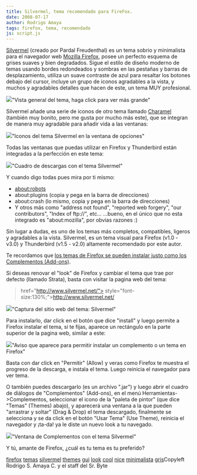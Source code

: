 ```yaml
---
title: Silvermel, tema recomendado para FireFox.
date: 2008-07-17
author: Rodrigo Amaya
tags: firefox, tema, recomendado
js: script.js
---
```


[Silvermel](http://www.silvermel.net/) (creado por
      Pardal Freudenthal) es un tema sobrio y minimalista para el navegador web [Mozilla Firefox](http://srbyte.blogspot.com/2008/07/el-guiness-record-de-firefox-3.html), posee un perfecto esquema de grises suaves y bien degradados. Sigue el
      estilo de diseño moderno de temas usando bordes redondeados y sombras en las pestañas y barras
      de desplazamiento, utiliza un suave contraste de azul para resaltar los botones debajo del
      cursor, incluye un grupo de iconos agradables a la vista, y muchos y agradables detalles que
      hacen de este, un tema MUY profesional.

[![](http://bp2.blogger.com/_ayvorITawE4/SIAT8yO1vkI/AAAAAAAAA6M/Y_cPOtQHGqY/s400/silver-lookgeneral.jpg)](http://bp2.blogger.com/_ayvorITawE4/SIAT8yO1vkI/AAAAAAAAA6M/Y_cPOtQHGqY/s1600-h/silver-lookgeneral.jpg)"Vista general del tema,
      haga click para ver más grande"

Silvermel añade una serie de iconos de
      otro tema llamado [Charamel](http://members.shaw.ca/lucx/) (también muy
      bonito, pero me gusta por mucho más este), que se integran de manera muy agradable para añadir
      vida a las ventanas:

[![](http://bp2.blogger.com/_ayvorITawE4/SIAOJyYxAOI/AAAAAAAAA50/PdnVmSVhyYM/s400/silver-opciones.jpg)](http://bp2.blogger.com/_ayvorITawE4/SIAOJyYxAOI/AAAAAAAAA50/PdnVmSVhyYM/s1600-h/silver-opciones.jpg)"Iconos del tema Silvermel
      en la ventana de opciones"

Todas
      las ventanas que puedas utilizar en Firefox y Thunderbird están integradas a la perfección en
      este tema:

[![](http://bp1.blogger.com/_ayvorITawE4/SIAOI7ZQZfI/AAAAAAAAA5c/n6VTUqKU9qs/s400/silver-descargas.jpg)](http://bp1.blogger.com/_ayvorITawE4/SIAOI7ZQZfI/AAAAAAAAA5c/n6VTUqKU9qs/s1600-h/silver-descargas.jpg)"Cuadro de descargas con el
      tema Silvermel"

Y cuando digo todas pues mira
      por ti mismo:

- [about:robots](about:robots)
- about:plugins (copia y pega en la barra de direcciones)
- about:crash (lo mismo, copia y pega en la barra de direcciones)
- Y otros más como "address not found", "reported web forgery", "our contributors", "Index of ftp://", etc...
...bueno, en el único que no esta integrado es "about:mozilla", por
      obvias razones :)

Sin lugar a dudas, es uno de los temas más completos,
      compatibles, ligeros y agradables a la vista.
Silvermel, es un tema visual para
      Firefox (v1.0 - v3.0) y Thunderbird (v1.5 - v2.0) altamente recomendado por este autor.

Te recordamos que [los temas de Firefox se pueden instalar justo como los Complementos (Add-ons)](http://srbyte.blogspot.com/2008/07/qu-es-un-complementoadd-on-de-firefox.html).

Si deseas renovar el
      "look" de Firefox y cambiar el tema que trae por defecto (llamado Strata), basta con visitar
      la pagina web del tema:

>  href="http://www.silvermel.net/"> style="font-size:130%;">http://www.silvermel.net/

[![](http://bp3.blogger.com/_ayvorITawE4/SIAOJvu_iyI/AAAAAAAAA5s/4MjZaIk4dqo/s400/silvermel-web.jpg)](http://bp3.blogger.com/_ayvorITawE4/SIAOJvu_iyI/AAAAAAAAA5s/4MjZaIk4dqo/s1600-h/silvermel-web.jpg)"Captura del sitio web del
      tema: Silvermel"

Para instalarlo, dar click
      en el botón que dice "install" y luego permite a Firefox instalar el tema, si te fijas,
      aparece un rectángulo en la parte superior de la pagina web, similar a este:

[![](http://bp1.blogger.com/_ayvorITawE4/SIARh2hwCBI/AAAAAAAAA6E/ieWlY7DIc8I/s400/silver-permitir.jpg)](http://bp1.blogger.com/_ayvorITawE4/SIARh2hwCBI/AAAAAAAAA6E/ieWlY7DIc8I/s1600-h/silver-permitir.jpg)"Aviso que aparece para
      permitir instalar un complemento o un tema en Firefox"

Basta con dar click en "Permitir" (Allow) y veras como Firefox te
      muestra el progreso de la descarga, e instala el tema. Luego reinicia el navegador para ver
      tema.

O también puedes descargarlo (es un archivo ".jar") y luego abrir
      el cuadro de diálogos de "Complementos" (Add-ons), en el menú Herramientas->Complementos,
      seleccionar el icono de la "paleta de pintor" (que dice "Temas" (Themes) abajo), y aparecerá
      una ventana a la que pueden "arrastrar y soltar" (Drag & Drop) el tema descargado,
      finalmente se selecciona y se da click en el botón "Usar Tema" (Use Theme), reinicia el
      navegador y ¡ta-da! ya le diste un nuevo look a tu navegado.

[![](http://bp0.blogger.com/_ayvorITawE4/SIAOKBfW6-I/AAAAAAAAA58/DPVqOKWl5Y4/s400/silver-temas.jpg)](http://bp0.blogger.com/_ayvorITawE4/SIAOKBfW6-I/AAAAAAAAA58/DPVqOKWl5Y4/s1600-h/silver-temas.jpg)"Ventana de Complementos con
      el tema Silvermel"

Y tú, amante de Firefox,
      ¿cuál es tu tema es tu preferido?

[firefox](http://www.blogalaxia.com/tags/firefox) [temas](http://www.blogalaxia.com/tags/temas) [silvermel](http://www.blogalaxia.com/tags/silvermel) [themes](http://www.blogalaxia.com/tags/themes) [gui](http://www.blogalaxia.com/tags/gui) [look](http://www.blogalaxia.com/tags/look) [cool](http://www.blogalaxia.com/tags/cool) [nice](http://www.blogalaxia.com/tags/nice) [minimalista](http://www.blogalaxia.com/tags/minimalista) [gris](http://www.blogalaxia.com/tags/gris)Copyleft Rodrigo S. Amaya C. y el staff del Sr.
      Byte